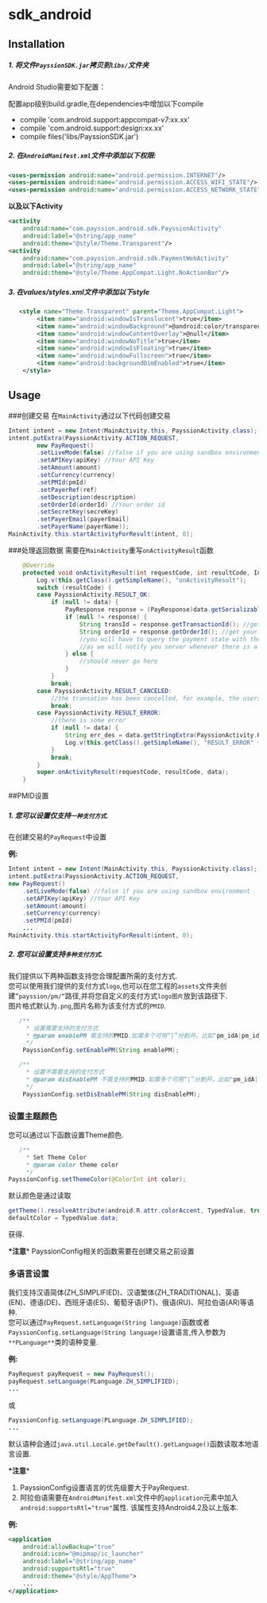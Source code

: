 # sdk_android
## Installation
##### 1. 将文件`PayssionSDK.jar`拷贝到`libs/`文件夹

Android Studio需要如下配置：

配置app级别build.gradle,在dependencies中增加以下compile
 - compile 'com.android.support:appcompat-v7:xx.xx'
 - compile 'com.android.support:design:xx.xx'
 - compile files('libs/PayssionSDK.jar')

##### 2. 在`AndroidManifest.xml`文件中添加以下权限:
```xml
<uses-permission android:name="android.permission.INTERNET"/>
<uses-permission android:name="android.permission.ACCESS_WIFI_STATE"/>
<uses-permission android:name="android.permission.ACCESS_NETWORK_STATE"/>
```
**以及以下Activity**
```xml
<activity
    android:name="com.payssion.android.sdk.PayssionActivity"
    android:label="@string/app_name"
    android:theme="@style/Theme.Transparent"/>
<activity
    android:name="com.payssion.android.sdk.PaymentWebActivity"
    android:label="@string/app_name"
    android:theme="@style/Theme.AppCompat.Light.NoActionBar"/>
```

##### 3. 在values/styles.xml文件中添加以下style
```xml
   <style name="Theme.Transparent" parent="Theme.AppCompat.Light">
        <item name="android:windowIsTranslucent">true</item>
        <item name="android:windowBackground">@android:color/transparent</item>
        <item name="android:windowContentOverlay">@null</item>
        <item name="android:windowNoTitle">true</item>
        <item name="android:windowIsFloating">true</item>
        <item name="android:windowFullscreen">true</item>
        <item name="android:backgroundDimEnabled">true</item>
    </style>
```
## Usage
###创建交易
在`MainActivity`通过以下代码创建交易
```java
Intent intent = new Intent(MainActivity.this, PayssionActivity.class);
intent.putExtra(PayssionActivity.ACTION_REQUEST,
        new PayRequest()
        .setLiveMode(false) //false if you are using sandbox environment
        .setAPIKey(apiKey) //Your API Key
        .setAmount(amount)
        .setCurrency(currency)
        .setPMId(pmId)
        .setPayerRef(ref)
        .setDescription(description)
        .setOrderId(orderId) //Your order id
        .setSecretKey(secreKey)
        .setPayerEmail(payerEmail)
        .setPayerName(payerName));
MainActivity.this.startActivityForResult(intent, 0);
```
###处理返回数据
需要在`MainActivity`重写`onActivityResult`函数
```java
    @Override
    protected void onActivityResult(int requestCode, int resultCode, Intent data) {
        Log.v(this.getClass().getSimpleName(), "onActivityResult");
        switch (resultCode) {
        case PayssionActivity.RESULT_OK:
            if (null != data) {
                PayResponse response = (PayResponse)data.getSerializableExtra(PayssionActivity.RESULT_DATA);
                if (null != response) {
                    String transId = response.getTransactionId(); //get Payssion transaction id
					String orderId = response.getOrderId(); //get your order id
                    //you will have to query the payment state with the transId or orderId from your server
                    //as we will notify you server whenever there is a payment state change
                } else {
                    //should never go here
                }
            }
            break;
        case PayssionActivity.RESULT_CANCELED:
            //the transation has been cancelled, for example, the users doesn't pay but get back
            break;
        case PayssionActivity.RESULT_ERROR:
            //there is some error
            if (null != data) {
                String err_des = data.getStringExtra(PayssionActivity.RESULT_DESCRIPTION);
                Log.v(this.getClass().getSimpleName(), "RESULT_ERROR" + err_des);   
            }
            break;
        }
        super.onActivityResult(requestCode, resultCode, data);
    }
```
##PMID设置
##### 1. 您可以设置仅支持`一种支付方式`.  
在创建交易的`PayRequest`中设置  

**例:**
```java
Intent intent = new Intent(MainActivity.this, PayssionActivity.class);
intent.putExtra(PayssionActivity.ACTION_REQUEST,
new PayRequest()
    .setLiveMode(false) //false if you are using sandbox environment
    .setAPIKey(apiKey) //Your API Key
    .setAmount(amount)
    .setCurrency(currency)
    .setPMId(pmId)
    ...
MainActivity.this.startActivityForResult(intent, 0);
```
##### 2. 您可以设置支持`多种支付方式`.  
我们提供以下两种函数支持您合理配置所需的支付方式.  
您可以使用我们提供的支付方式`logo`,也可以在您工程的`assets`文件夹创建`”payssion/pm/“`路径,并将您自定义的支付方式`logo图片`放到该路径下.  
图片格式默认为`.png`,图片名称为该支付方式的`PMID`.
```java
   /**
     * 设置需要支持的支付方式
     * @param enablePM 需支持的PMID.如需多个可用“|”分割开。比如"pm_idA|pm_idB|pm_idC"
     */
    PayssionConfig.setEnablePM(String enablePM);

   /**
     * 设置不需要支持的支付方式
     * @param disEnablePM 不需支持的PMID.如需多个可用“|”分割开。比如"pm_idA|pm_idB|pm_idC"
     */
    PayssionConfig.setDisEnablePM(String disEnablePM);
```
### 设置主题颜色
您可以通过以下函数设置Theme颜色.
```java
   /**
     * Set Theme Color
     * @param color theme color
     */
PayssionConfig.setThemeColor(@ColorInt int color);
```
默认颜色是通过读取
```java
getTheme().resolveAttribute(android.R.attr.colorAccent, TypedValue, true);  
defaultColor = TypedValue.data;
```
获得.

**\*注意*** PayssionConfig相关的函数需要在创建交易之前设置  

### 多语言设置
我们支持汉语简体(ZH_SIMPLIFIED)、汉语繁体(ZH_TRADITIONAL)、英语(EN)、德语(DE)、西班牙语(ES)、葡萄牙语(PT)、俄语(RU)、阿拉伯语(AR)等语种.  
您可以通过`PayRequest.setLanguage(String language)`函数或者`PayssionConfig.setLanguage(String language)`设置语言,传入参数为`**PLanguage**`类的语种变量.  

**例:**  
```java
PayRequest payRequest = new PayRequest();
payRequest.setLanguage(PLanguage.ZH_SIMPLIFIED);
...
```
或
```java
PayssionConfig.setLanguage(PLanguage.ZH_SIMPLIFIED);
...
```

默认语种会通过`java.util.Locale.getDefault().getLanguage()`函数读取本地语言设置.

**\*注意***  
1. PayssionConfig设置语言的优先级要大于PayRequest.  
2. 阿拉伯语需要在`AndroidManifest.xml`文件中的`application`元素中加入`android:supportsRtl="true"`属性.
    该属性支持Android4.2及以上版本.  
    
**例:**  
```xml
<application
    android:allowBackup="true"
    android:icon="@mipmap/ic_launcher"
    android:label="@string/app_name"
    android:supportsRtl="true"
    android:theme="@style/AppTheme">
    ...
</application>
```
    
